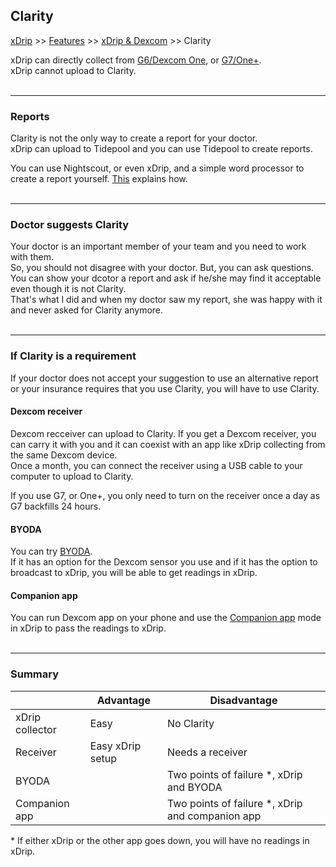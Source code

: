 ## Clarity
[xDrip](../../README.md) >> [Features](../Features_page.md) >> [xDrip & Dexcom](../Dexcom_page.md) >> Clarity  
  
xDrip can directly collect from [G6/Dexcom One](../Starting-G6.md), or [G7/One+](./G7.md).  
xDrip cannot upload to Clarity.  
<br/>  
  
---  
  
### **Reports**  
Clarity is not the only way to create a report for your doctor.  
xDrip can upload to Tidepool and you can use Tidepool to create reports.  

You can use Nightscout, or even xDrip, and a simple word processor to create a report yourself.  [This](../Report.md) explains how.  
<br/>  

---  
  
### **Doctor suggests Clarity**  
Your doctor is an important member of your team and you need to work with them.  
So, you should not disagree with your doctor.  But, you can ask questions.  You can show your dcotor a report and ask if he/she may find it acceptable even though it is not Clarity.  
That's what I did and when my doctor saw my report, she was happy with it and never asked for Clarity anymore.  
<br/>   
  
---  
  
### **If Clarity is a requirement**  
If your doctor does not accept your suggestion to use an alternative report or your insurance requires that you use Clarity, you will have to use Clarity.  

#### **Dexcom receiver**  
Dexcom recceiver can upload to Clarity.  If you get a Dexcom receiver, you can carry it with you and it can coexist with an app like xDrip collecting from the same Dexcom device.  
Once a month, you can connect the receiver using a USB cable to your computer to upload to Clarity.  

If you use G7, or One+, you only need to turn on the receiver once a day as G7 backfills 24 hours.  

#### **BYODA**  
You can try [BYODA](../DexcomAppxDrip.md).  
If it has an option for the Dexcom sensor you use and if it has the option to broadcast to xDrip, you will be able to get readings in xDrip.  
  
#### **Companion app**  
You can run Dexcom app on your phone and use the [Companion app](../Follow/CompanionApp.md) mode in xDrip to pass the readings to xDrip.  
<br/>  

---  

### **Summary**  
  
|                 | Advantage | Disadvantage |  
| --------------- | --------- | ------------ |  
| xDrip collector | Easy | No Clarity |  
| Receiver | Easy xDrip setup | Needs a receiver |  
| BYODA |  | Two points of failure \*, xDrip and BYODA |  
| Companion app |  | Two points of failure \*, xDrip and companion app |  

\* If either xDrip or the other app goes down, you will have no readings in xDrip.  
<br/>  


  
